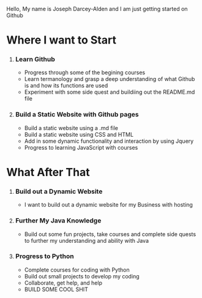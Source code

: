 Hello, My name is Joseph Darcey-Alden and I am just getting started on Github
# Where I want to Start #
1. ### Learn Github ###
   * Progress through some of the begining courses
   * Learn termanology and grasp a deep understanding of what Github is and how its functions are used
   * Experiment with some side quest and buildiing out the README.md file
2. ### Build a Static Website with Github pages ###
   * Build a static website using a .md file
   * Build a static website using CSS and HTML
   * Add in some dynamic functionality and interaction by using Jquery
   * Progress to learning JavaScript with courses 
# What After That #
1. ### Build out a Dynamic Website ###
   * I want to build out a dynamic website for my Business with hosting
2. ### Further My Java Knowledge ###
   * Build out some fun projects, take courses and complete side quests to further my understanding and ability with Java
3. ### Progress to Python ###
   * Complete courses for coding with Python
   * Build out small projects to develop my coding
   * Collaborate, get help, and help
   * BUILD SOME COOL SHIT



